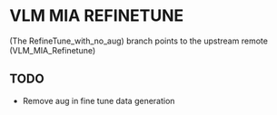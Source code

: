 # VLM MIA REFINETUNE
(The RefineTune_with_no_aug) branch points to the upstream remote (VLM_MIA_Refinetune)

## TODO
- Remove aug in fine tune data generation

